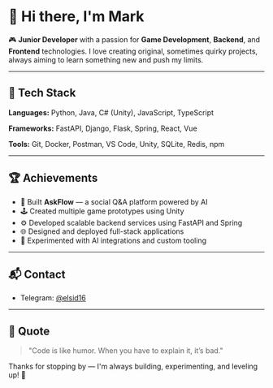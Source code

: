 # 👋 Hi there, I'm Mark

🎮 **Junior Developer** with a passion for **Game Development**, **Backend**, and **Frontend** technologies. I love creating original, sometimes quirky projects, always aiming to learn something new and push my limits.

---

## 🧰 Tech Stack

**Languages:**
Python, Java, C# (Unity), JavaScript, TypeScript

**Frameworks:**
FastAPI, Django, Flask, Spring, React, Vue

**Tools:**
Git, Docker, Postman, VS Code, Unity, SQLite, Redis, npm

---

## 🏆 Achievements

* 🧠 Built **AskFlow** — a social Q\&A platform powered by AI
* 🕹 Created multiple game prototypes using Unity
* ⚙️ Developed scalable backend services using FastAPI and Spring
* 🌐 Designed and deployed full-stack applications
* 🧪 Experimented with AI integrations and custom tooling

---

## 📬 Contact

* Telegram: [@elsid16](https://t.me/elsid16)

---

## 💬 Quote

> "Code is like humor. When you have to explain it, it’s bad."

Thanks for stopping by — I'm always building, experimenting, and leveling up! 🚀
